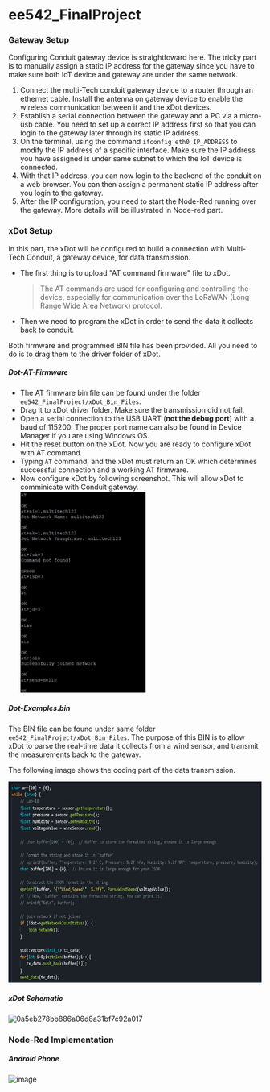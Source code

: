 # ee542_FinalProject





### Gateway Setup

Configuring Conduit gateway device is straightfoward here. The tricky part is to manually assign a static IP address for the gateway since you have to make sure both IoT device and gateway are under the same network. 

1. Connect the multi-Tech conduit gateway device to a router through an ethernet cable. Install the antenna on gateway device to enable the wireless communication between it and the xDot devices.
2. Establish a serial connection between the gateway and a PC via a micro-usb cable. You need to set up a correct IP address first so that you can login to the gateway later through its static IP address. 
3. On the terminal, using the command `ifconfig eth0 IP_ADDRESS` to modify the IP address of a specific interface. Make sure the IP address you have assigned is under same subnet to which the IoT device is connected.
4. With that IP address, you can now login to the backend of the conduit on a web browser. You can then assign a permanent static IP address after you login to the gateway. 
5. After the IP configuration, you need to start the Node-Red running over the gateway. More details will be illustrated in Node-red part.



### xDot Setup

In this part, the xDot will be configured to build a connection with Multi-Tech Conduit, a gateway device, for data transmission.  

- The first thing is to upload "AT command firmware" file to xDot. 

    > The AT commands are used for configuring and controlling the device, especially for communication over the LoRaWAN (Long Range Wide Area Network) protocol. 

- Then we need to program the xDot in order to send the data it collects back to conduit. 

Both firmware and programmed BIN file has been provided. All you need to do is to drag them to the driver folder of xDot.  



##### Dot-AT-Firmware

- The AT firmware bin file can be found under the folder `ee542_FinalProject/xDot_Bin_Files`.  
- Drag it to xDot driver folder. Make sure the transmission did not fail. 
- Open a serial connection to the USB UART (**not the debug port**) with a baud of 115200. The proper port name can also be found in Device Manager if you are using Windows OS. 
- Hit the reset button on the xDot. Now you are ready to configure xDot with AT command. 
- Typing `AT` command, and the xDot must return an OK which determines successful connection and a working AT firmware.
- Now configure xDot by following screenshot. This will allow xDot to comminicate with Conduit gateway. 
    <img src="Images/AT_command.png" style="width:250px; height:400px;">



##### Dot-Examples.bin

The BIN file can be found under same folder `ee542_FinalProject/xDot_Bin_Files`.  The purpose of this BIN is to allow xDot to parse the real-time data it collects from a wind sensor, and transmit the measurements back to the gateway. 

The following image shows the coding part of the data transmission. 

<img src="Images/xDot_sendData_code.png" style="width:600px; height:400px;">

##### xDot Schematic
![0a5eb278bb886a06d8a31bf7c92a017](https://github.com/wzc-miyasaki/ee542_FinalProject/assets/45318227/b3133d6d-6d73-4d2b-8310-5831d1f3d4a5)

### Node-Red Implementation

##### Android Phone
![image](https://github.com/wzc-miyasaki/ee542_FinalProject/assets/45318227/6dffe9f2-ecb8-446e-bf43-f44c6bd62365)


  
